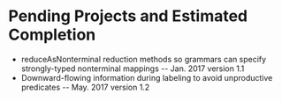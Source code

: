 # Pending Projects and Estimated Completion
* reduceAsNonterminal reduction methods so grammars can specify strongly-typed nonterminal mappings -- Jan. 2017 version 1.1
* Downward-flowing information during labeling to avoid unproductive predicates -- May. 2017 version 1.2
